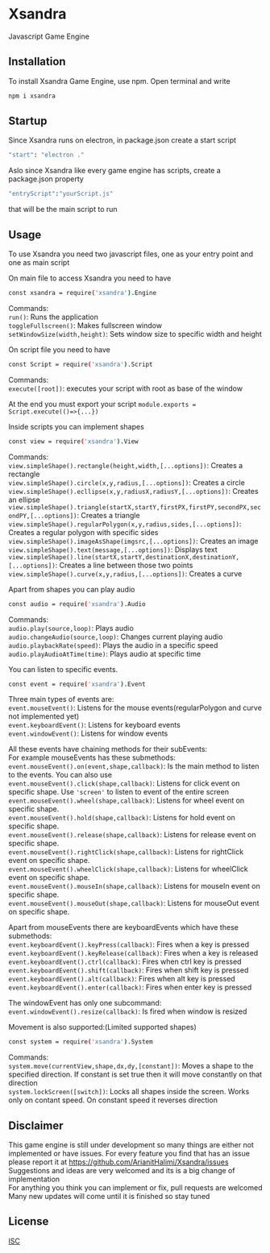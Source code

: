 # Xsandra
Javascript Game Engine

## Installation
To install Xsandra Game Engine, use npm.
Open terminal and write
```bash
npm i xsandra
```

## Startup
Since Xsandra runs on electron, in package.json create a start script
```bash
"start": "electron ."
```

Aslo since Xsandra like every game engine has scripts, create a package.json property 
```bash
"entryScript":"yourScript.js"
```
that will be the main script to run

## Usage
To use Xsandra you need two javascript files, one as your entry point and one as main script

On main file to access Xsandra you need to have
```bash
const xsandra = require('xsandra').Engine
```

Commands:  
    ```run()```: Runs the application  
    ```toggleFullscreen()```: Makes fullscreen window  
    ```setWindowSize(width,height)```: Sets window size to specific width and height  

On script file you need to have
```bash
const Script = require('xsandra').Script
```

Commands:  
    ```execute([root])```: executes your script with root as base of the window

At the end you must export your script ```module.exports = Script.execute(()=>{...})```

Inside scripts you can implement shapes
```bash
const view = require('xsandra').View
```

Commands:  
    ```view.simpleShape().rectangle(height,width,[...options])```: Creates a rectangle  
    ```view.simpleShape().circle(x,y,radius,[...options])```: Creates a circle  
    ```view.simpleShape().ecllipse(x,y,radiusX,radiusY,[...options])```: Creates an ellipse  
    ```view.simpleShape().triangle(startX,startY,firstPX,firstPY,secondPX,secondPY,[...options])```: Creates a triangle  
    ```view.simpleShape().regularPolygon(x,y,radius,sides,[...options])```: Creates a regular polygon with specific sides
    ```view.simpleShape().imageAsShape(imgsrc,[...options])```: Creates an image  
    ```view.simpleShape().text(message,[...options])```: Displays text  
    ```view.simpleShape().line(startX,startY,destinationX,destinationY,[...options])```: Creates a line between those two points  
    ```view.simpleShape().curve(x,y,radius,[...options])```: Creates a curve 

Apart from shapes you can play audio
```bash
const audio = require('xsandra').Audio
```

Commands:  
    ```audio.play(source,loop)```: Plays audio  
    ```audio.changeAudio(source,loop)```: Changes current playing audio  
    ```audio.playbackRate(speed)```: Plays the audio in a specific speed  
    ```audio.playAudioAtTime(time)```: Plays audio at specific time  

You can listen to specific events.  
```bash
const event = require('xsandra').Event
```
Three main types of events are:  
    ```event.mouseEvent()```: Listens for the mouse events(regularPolygon and curve not implemented yet)  
    ```event.keyboardEvent()```: Listens for keyboard events  
    ```event.windowEvent()```: Listens for window events  

All these events have chaining methods for their subEvents:  
For example mouseEvents has these submethods:  
    ```event.mouseEvent().on(event,shape,callback)```: Is the main method to listen to the events. You can also use  
    ```event.mouseEvent().click(shape,callback)```: Listens for click event on specific shape. Use ```'screen'``` to listen to event of the entire screen  
    ```event.mouseEvent().wheel(shape,callback)```: Listens for wheel event on specific shape.  
    ```event.mouseEvent().hold(shape,callback)```: Listens for hold event on specific shape.  
    ```event.mouseEvent().release(shape,callback)```: Listens for release event on specific shape.  
    ```event.mouseEvent().rightClick(shape,callback)```: Listens for rightClick event on specific shape.  
    ```event.mouseEvent().wheelClick(shape,callback)```: Listens for wheelClick event on specific shape.  
    ```event.mouseEvent().mouseIn(shape,callback)```: Listens for mouseIn event on specific shape.  
    ```event.mouseEvent().mouseOut(shape,callback)```: Listens for mouseOut event on specific shape.  

Apart from mouseEvents there are keyboardEvents which have these submethods:  
    ```event.keyboardEvent().keyPress(callback)```: Fires when a key is pressed  
    ```event.keyboardEvent().keyRelease(callback)```: Fires when a key is released  
    ```event.keyboardEvent().ctrl(callback)```: Fires when ctrl key is pressed  
    ```event.keyboardEvent().shift(callback)```: Fires when shift key is pressed  
    ```event.keyboardEvent().alt(callback)```: Fires when alt key is pressed  
    ```event.keyboardEvent().enter(callback)```: Fires when enter key is pressed  

The windowEvent has only one subcommand:  
    ```event.windowEvent().resize(callback)```: Is fired when window is resized  

Movement is also supported:(Limited supported shapes)
```bash
const system = require('xsandra').System
```  
Commands:  
    ```system.move(currentView,shape,dx,dy,[constant])```: Moves a shape to the specified direction. If constant is set true then it will move constantly on that direction  
    ```system.lockScreen([switch])```: Locks all shapes inside the screen. Works only on contant speed. On constant speed it reverses direction  


## Disclaimer
This game engine is still under development so many things are either not implemented or have issues. For every feature you find that has an issue please report it at https://github.com/ArianitHalimi/Xsandra/issues  
Suggestions and ideas are very welcomed and its is a big change of implementation  
For anything you think you can implement or fix, pull requests are welcomed  
Many new updates will come until it is finished so stay tuned  


## License
[ISC](https://opensource.org/licenses/ISC)
